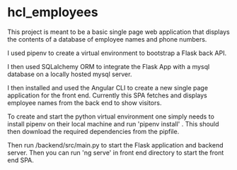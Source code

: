 # hcl_employees

This project is meant to be a basic single page web application that displays the contents of a database of employee names and phone numbers.

I used pipenv to create a virtual environment to bootstrap a Flask back API. 

I then used SQLalchemy ORM to integrate the Flask App with a mysql database on a locally hosted mysql server. 

I then installed and used the Angular CLI to create a new single page application for the front end. Currently this SPA fetches and displays employee names
from the back end to show visitors.

To create and start the python virtual environment one simply needs to install pipenv on their local machine and run 'pipenv install' .
This should then download the required dependencies from the pipfile.

Then run /backend/src/main.py to start the Flask application and backend server. Then you can run 'ng serve' in front end directory to start the front end SPA.
